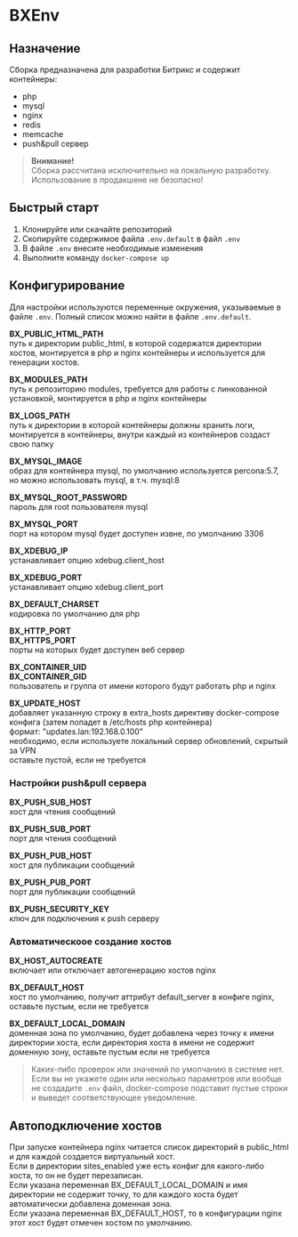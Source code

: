 # BXEnv

## Назначение

Сборка предназначена для разработки Битрикс и содержит контейнеры:
- php
- mysql
- nginx
- redis
- memcache
- push&pull сервер

>**Внимание!**  
>Сборка рассчитана исключительно на локальную разработку. Использование в продакшене не безопасно!

## Быстрый старт

1. Клонируйте или скачайте репозиторий
2. Скопируйте содержимое файла `.env.default` в файл `.env`
3. В файле `.env` внесите необходимые изменения
4. Выполните команду `docker-compose up`

## Конфигурирование  
Для настройки используются переменные окружения, указываемые в файле `.env`. Полный список можно найти в файле `.env.default`.  

**BX_PUBLIC_HTML_PATH**  
путь к директории public_html, в которой содержатся директории хостов, монтируется в php и nginx контейнеры и используется для генерации хостов.  

**BX_MODULES_PATH**  
путь к репозиторию modules, требуется для работы с линкованной установкой, монтируется в php и nginx контейнеры  

**BX_LOGS_PATH**  
путь к директории в которой контейнеры должны хранить логи, монтируется в контейнеры, внутри каждый из контейнеров создаст свою папку  

**BX_MYSQL_IMAGE**  
образ для контейнера mysql, по умолчанию используется percona:5.7, но можно использовать mysql, в т.ч. mysql:8  

**BX_MYSQL_ROOT_PASSWORD**  
пароль для root пользователя mysql  

**BX_MYSQL_PORT**  
порт на котором mysql будет доступен извне, по умолчанию 3306  

**BX_XDEBUG_IP**  
устанавливает опцию xdebug.client_host  

**BX_XDEBUG_PORT**  
устанавливает опцию xdebug.client_port  

**BX_DEFAULT_CHARSET**  
кодировка по умолчанию для php  

**BX_HTTP_PORT**  
**BX_HTTPS_PORT**  
порты на которых будет доступен веб сервер

**BX_CONTAINER_UID**  
**BX_CONTAINER_GID**  
пользователь и группа от имени которого будут работать php и nginx

**BX_UPDATE_HOST**  
добавляет указанную строку в extra_hosts директиву docker-compose конфига (затем попадет в /etc/hosts php контейнера)  
формат: "updates.lan:192.168.0.100"  
необходимо, если используете локальный сервер обновлений, скрытый за VPN  
оставьте пустой, если не требуется  

### Настройки push&pull сервера  

**BX_PUSH_SUB_HOST**  
хост для чтения сообщений  

**BX_PUSH_SUB_PORT**  
порт для чтения сообщений  

**BX_PUSH_PUB_HOST**  
хост для публикации сообщений  

**BX_PUSH_PUB_PORT**  
порт для публикации сообщений  

**BX_PUSH_SECURITY_KEY**  
ключ для подключения к push серверу  

### Автоматическоое создание хостов  

**BX_HOST_AUTOCREATE**    
включает или отключает автогенерацию хостов nginx

**BX_DEFAULT_HOST**  
хост по умолчанию, получит аттрибут default_server в конфиге nginx, оставьте пустым, если не требуется  

**BX_DEFAULT_LOCAL_DOMAIN**  
доменная зона по умолчанию, будет добавлена через точку к имени директории хоста, если директория хоста в имени не содержит доменную зону, оставьте пустым если не требуется  

>Каких-либо проверок или значений по умолчанию в системе нет. Если вы не укажете один или несколько параметров или вообще не создадите `.env` файл, docker-compose подставит пустые строки и выведет соответствующее уведомление.

## Автоподключение хостов  
При запуске контейнера nginx читается список директорий в public_html и для каждой создается виртуальный хост.  
Если в директории sites_enabled уже есть конфиг для какого-либо хоста, то он не будет перезаписан.  
Если указана переменная BX_DEFAULT_LOCAL_DOMAIN и имя директории не содержит точку, то для каждого хоста будет автоматически добавлена доменная зона.  
Если указана переменная BX_DEFAULT_HOST, то в конфигурации nginx этот хост будет отмечен хостом по умолчанию.  